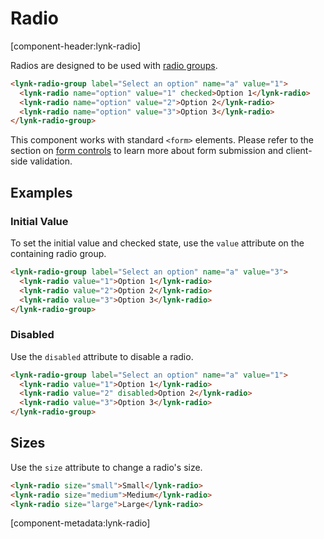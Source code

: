 # Radio

[component-header:lynk-radio]

Radios are designed to be used with [radio groups](/components/radio-group).

```html preview
<lynk-radio-group label="Select an option" name="a" value="1">
  <lynk-radio name="option" value="1" checked>Option 1</lynk-radio>
  <lynk-radio name="option" value="2">Option 2</lynk-radio>
  <lynk-radio name="option" value="3">Option 3</lynk-radio>
</lynk-radio-group>
```

<lynk-alert open>This component works with standard `<form>` elements. Please refer to the section on [form controls](/getting-started/form-controls) to learn more about form submission and client-side validation.</lynk-alert>

## Examples

### Initial Value

To set the initial value and checked state, use the `value` attribute on the containing radio group.

```html preview
<lynk-radio-group label="Select an option" name="a" value="3">
  <lynk-radio value="1">Option 1</lynk-radio>
  <lynk-radio value="2">Option 2</lynk-radio>
  <lynk-radio value="3">Option 3</lynk-radio>
</lynk-radio-group>
```

### Disabled

Use the `disabled` attribute to disable a radio.

```html preview
<lynk-radio-group label="Select an option" name="a" value="1">
  <lynk-radio value="1">Option 1</lynk-radio>
  <lynk-radio value="2" disabled>Option 2</lynk-radio>
  <lynk-radio value="3">Option 3</lynk-radio>
</lynk-radio-group>
```

## Sizes

Use the `size` attribute to change a radio's size.

```html preview
<lynk-radio size="small">Small</lynk-radio>
<lynk-radio size="medium">Medium</lynk-radio>
<lynk-radio size="large">Large</lynk-radio>
```

[component-metadata:lynk-radio]

